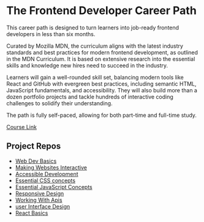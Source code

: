 # The Frontend Developer Career Path

This career path is designed to turn learners into job-ready frontend developers in less than six months.

Curated by Mozilla MDN, the curriculum aligns with the latest industry standards and best practices for modern frontend development, as outlined in the MDN Curriculum. It is based on extensive research into the essential skills and knowledge new hires need to succeed in the industry.

Learners will gain a well-rounded skill set, balancing modern tools like React and GitHub with evergreen best practices, including semantic HTML, JavaScript fundamentals, and accessibility. They will also build more than a dozen portfolio projects and tackle hundreds of interactive coding challenges to solidify their understanding.

The path is fully self-paced, allowing for both part-time and full-time study.

[Course Link](https://v2.scrimba.com/the-frontend-developer-career-path-c0j)

## Project Repos

- [Web Dev Basics](https://github.com/ChathurikaDissanayaka/scrimba-html)
- [Making Websites Interactive](https://github.com/ChathurikaDissanayaka/Scrimba-JS)
- [Accessible Development](https://github.com/ChathurikaDissanayaka/Accessible-Development)
- [Essential CSS concepts](https://github.com/ChathurikaDissanayaka/Essential-CSS-concepts)
- [Essential JavaScript Concepts](https://github.com/ChathurikaDissanayaka/Essential-JavaScript-Concepts)
- [Responsive Design](https://github.com/ChathurikaDissanayaka/Responsive-Design)
- [Working With Apis](https://github.com/ChathurikaDissanayaka/working-with-apis)
- [user Interface Design](https://github.com/ChathurikaDissanayaka/user-interface-design)
- [React Basics](https://github.com/ChathurikaDissanayaka/react-scrimba/tree/main/react-basics)

